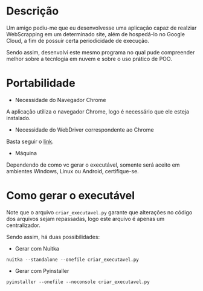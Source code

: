 # Descrição

Um amigo pediu-me que eu desenvolvesse uma aplicação 
capaz de realziar WebScrapping em um determinado site,
além de hospedá-lo no Google Cloud, a fim de possuir
certa periodicidade de execução.

Sendo assim, desenvolvi este mesmo programa no qual pude
compreender melhor sobre a tecnlogia em nuvem e sobre o
uso prático de POO.

# Portabilidade

* Necessidade do Navegador Chrome

A aplicação utiliza o navegador Chrome, logo é necessário que ele esteja instalado.

* Necessidade do WebDriver correspondente ao Chrome

Basta seguir o [link](https://youtu.be/FT0cWOUkCzI). 

* Máquina

Dependendo de como vc gerar o executável, somente será aceito em ambientes
Windows, Linux ou Android, certifique-se.

# Como gerar o executável

Note que o arquivo ```criar_executavel.py``` garante que alterações
no código dos arquivos sejam repassadas, logo este arquivo é apenas 
um centralizador.

Sendo assim, há duas possibilidades:

* Gerar com Nuitka

```str
nuitka --standalone --onefile criar_executavel.py
```

* Gerar com Pyinstaller

```str
pyinstaller --onefile --noconsole criar_executavel.py
```




